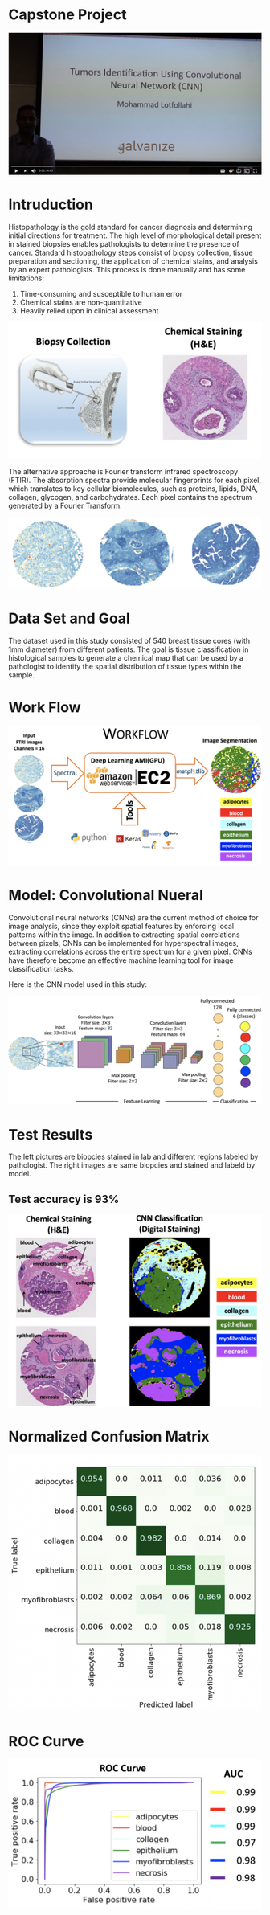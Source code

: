 # Capstone Project

[![Video Presentation](images/youtube.png)](https://www.youtube.com/watch?v=WREKwuyhdFY&feature=youtu.be)

# Intruduction

Histopathology is the gold standard for cancer diagnosis and determining initial directions for treatment. The high level of morphological detail present in stained biopsies enables pathologists to determine the presence of cancer. 
Standard histopathology steps consist of biopsy collection, tissue preparation and sectioning, the application of chemical stains, and analysis by an expert pathologists. This process is done manually and has some limitations: 
1) Time-consuming and susceptible to human error
2) Chemical stains are non-quantitative
3) Heavily relied upon in clinical assessment

![](images/biopcy_collection.png)

The alternative approache is Fourier transform infrared spectroscopy (FTIR). The  absorption spectra provide molecular fingerprints for each pixel, which translates to key cellular biomolecules, such as proteins, lipids, DNA, collagen, glycogen, and carbohydrates. Each pixel contains the spectrum generated by a Fourier Transform.





![](images/FTIR.png)

# Data Set and Goal

The dataset used in this study consisted of 540 breast tissue cores (with 1mm diameter) from different patients.
The goal is tissue classification in histological samples to generate a chemical map that can be used by a pathologist to identify the spatial distribution of tissue types within the sample.

# Work Flow 

![](images/workflow.png)

# Model: Convolutional Nueral 

Convolutional neural networks (CNNs) are the current method of choice for image analysis, since they exploit spatial features by enforcing local patterns within the image. In addition to extracting spatial correlations between pixels, CNNs can be implemented for hyperspectral images, extracting correlations across the entire spectrum for a given pixel. CNNs have therefore become an effective machine learning tool for image classification tasks. 

Here is the CNN model used in this study: 

![](images/CNN.png)

# Test Results 

The left pictures are biopcies stained in lab and different regions labeled by pathologist. The right images are same biopcies and stained and labeld by model.

## Test accuracy is 93% 

![](images/test_results.png)

# Normalized Confusion Matrix 

![](images/confusion_matrix.png)


# ROC Curve  

![](images/roc.png)






